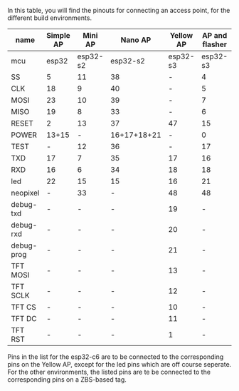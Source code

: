 In this table, you will find the pinouts for connecting an access point, for the different build environments.

| name | Simple AP | Mini AP | Nano AP | Yellow AP | AP and flasher | ESP32-C6 |
| ---- | --------- | ------- | ------- | --------- | -------------- | ---------|
| mcu | esp32 | esp32-s2 | esp32-s2 | esp32-s3 | esp32-s3 | |
| SS   | 5  | 11 | 38 | - | 4 | - |
| CLK  | 18 | 9  | 40 | - | 5 | - |
| MOSI | 23 | 10 | 39 | - | 7 | - |
| MISO | 19 | 8 | 33 | - | 6 | - |
| RESET| 2  | 13 | 37 | 47 | 15 | EN |
| POWER| 13+15 | - | 16+17+18+21 | -| 0 | - |
| TEST | -  | 12 | 36 | - | 17 | - |
| TXD  | 17 | 7 | 35 | 17 | 16 | 2 |
| RXD  | 16 | 6 | 34 | 18 | 18 | 3 |
| led  | 22 | 15 | 15 | 16 | 21 | 22, 23 |
| neopixel | - | 33 | - | 48 | 48 | - |
| debug-txd | -| -  | - | 19 | - | 16 |
| debug-rxd | -| -  | - | 20 | - | 17 |
| debug-prog | -| -  | - | 21 | - | 9 |
| TFT MOSI | - | - | - | 13 | - | - |
| TFT SCLK | - | - | - | 12 | - | - |
| TFT CS | - | - | - | 10 | - | - |
| TFT DC | - | - | - | 11 | - | - |
| TFT RST | - | - | - | 1 | - | - |

Pins in the list for the esp32-c6 are to be connected to the corresponding pins on the Yellow AP, except for the led pins which are off course seperate.
For the other environments, the listed pins are te be connected to the corresponding pins on a ZBS-based tag.